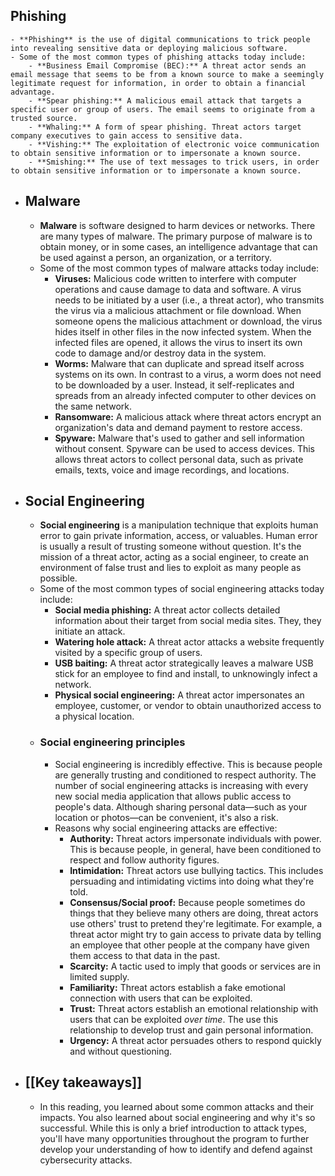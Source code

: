 ## Phishing
	- **Phishing** is the use of digital communications to trick people into revealing sensitive data or deploying malicious software.
	- Some of the most common types of phishing attacks today include:
		- **Business Email Compromise (BEC):** A threat actor sends an email message that seems to be from a known source to make a seemingly legitimate request for information, in order to obtain a financial advantage.
		- **Spear phishing:** A malicious email attack that targets a specific user or group of users. The email seems to originate from a trusted source.
		- **Whaling:** A form of spear phishing. Threat actors target company executives to gain access to sensitive data.
		- **Vishing:** The exploitation of electronic voice communication to obtain sensitive information or to impersonate a known source.
		- **Smishing:** The use of text messages to trick users, in order to obtain sensitive information or to impersonate a known source.
- ## Malware
	- **Malware** is software designed to harm devices or networks. There are many types of malware. The primary purpose of malware is to obtain money, or in some cases, an intelligence advantage that can be used against a person, an organization, or a territory.
	- Some of the most common types of malware attacks today include:
		- **Viruses:** Malicious code written to interfere with computer operations and cause damage to data and software. A virus needs to be initiated by a user (i.e., a threat actor), who transmits the virus via a malicious attachment or file download. When someone opens the malicious attachment or download, the virus hides itself in other files in the now infected system. When the infected files are opened, it allows the virus to insert its own code to damage and/or destroy data in the system.
		- **Worms:** Malware that can duplicate and spread itself across systems on its own. In contrast to a virus, a worm does not need to be downloaded by a user. Instead, it self-replicates and spreads from an already infected computer to other devices on the same network.
		- **Ransomware:** A malicious attack where threat actors encrypt an organization's data and demand payment to restore access.
		- **Spyware:** Malware that's used to gather and sell information without consent. Spyware can be used to access devices. This allows threat actors to collect personal data, such as private emails, texts, voice and image recordings, and locations.
- ## Social Engineering
	- **Social engineering** is a manipulation technique that exploits human error to gain private information, access, or valuables. Human error is usually a result of trusting someone without question. It's the mission of a threat actor, acting as a social engineer, to create an environment of false trust and lies to exploit as many people as possible.
	- Some of the most common types of social engineering attacks today include:
		- **Social media phishing:** A threat actor collects detailed information about their target from social media sites. They, they initiate an attack.
		- **Watering hole attack:** A threat actor attacks a website frequently visited by a specific group of users.
		- **USB baiting:** A threat actor strategically leaves a malware USB stick for an employee to find and install, to unknowingly infect a network.
		- **Physical social engineering:** A threat actor impersonates an employee, customer, or vendor to obtain unauthorized access to a physical location.
	- ### Social engineering principles
		- Social engineering is incredibly effective. This is because people are generally trusting and conditioned to respect authority. The number of social engineering attacks is increasing with every new social media application that allows public access to people's data. Although sharing personal data—such as your location or photos—can be convenient, it's also a risk.
		- Reasons why social engineering attacks are effective:
			- **Authority:** Threat actors impersonate individuals with power. This is because people, in general, have been conditioned to respect and follow authority figures.
			- **Intimidation:** Threat actors use bullying tactics. This includes persuading and intimidating victims into doing what they're told.
			- **Consensus/Social proof:** Because people sometimes do things that they believe many others are doing, threat actors use others' trust to pretend they're legitimate. For example, a threat actor might try to gain access to private data by telling an employee that other people at the company have given them access to that data in the past.
			- **Scarcity:** A tactic used to imply that goods or services are in limited supply.
			- **Familiarity:** Threat actors establish a fake emotional connection with users that can be exploited.
			- **Trust:** Threat actors establish an emotional relationship with users that can be exploited *over time*. The use this relationship to develop trust and gain personal information.
			- **Urgency:** A threat actor persuades others to respond quickly and without questioning.
- ## [[Key takeaways]]
	- In this reading, you learned about some common attacks and their impacts. You also learned about social engineering and why it's so successful. While this is only a brief introduction to attack types, you'll have many opportunities throughout the program to further develop your understanding of how to identify and defend against cybersecurity attacks.